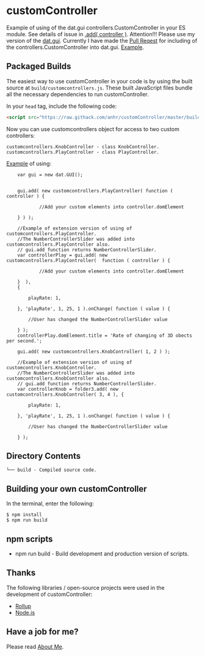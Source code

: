 # customController
Example of using of the dat.gui controllers.CustomController in your ES module.
See details of issue in [.add( controller )](https://github.com/dataarts/dat.gui/issues/4).
Attention!!! Please use my version of the [dat.gui](https://github.com/anhr/dat.gui). Currently I have made the [Pull Reqest](https://github.com/dataarts/dat.gui/pull/232) for including of the controllers.CustomController into dat.gui. 
[Example](https://raw.githack.com/anhr/three.js/dev/examples/webgl_custom_controller.html).

## Packaged Builds
The easiest way to use customController in your code is by using the built source at `build/customcontrollers.js`. These built JavaScript files bundle all the necessary dependencies to run customController.

In your `head` tag, include the following code:
```html
<script src="https://raw.githack.com/anhr/customController/master/build/customcontrollers.js"></script>
```

Now you can use customcontrollers object for access to two custom controllers:

```
customcontrollers.KnobController - class KnobController.
customcontrollers.PlayController - class PlayController.
```

[Example](https://raw.githack.com/anhr/three.js/dev/examples/webgl_custom_controller.html) of using:

```
	var gui = new dat.GUI();


	gui.add( new customcontrollers.PlayController( function ( controller ) {

			//Add your custom elements into controller.domElement

	} ) );

	//Example of extension version of using of customcontrollers.PlayController.
	//The NumberControllerSlider was added into customcontrollers.PlayController also.
	// gui.add function returns NumberControllerSlider.
	var controllerPlay = gui.add( new customcontrollers.PlayController(  function ( controller ) {

			//Add your custom elements into controller.domElement

	}  ),
	{

		playRate: 1,

	}, 'playRate', 1, 25, 1 ).onChange( function ( value ) {

		//User has changed the NumberControllerSlider value

	} );
	controllerPlay.domElement.title = 'Rate of changing of 3D obects per second.';

	gui.add( new customcontrollers.KnobController( 1, 2 ) );

	//Example of extension version of using of customcontrollers.KnobController.
	//The NumberControllerSlider was added into customcontrollers.KnobController also.
	// gui.add function returns NumberControllerSlider.
	var controllerKnob = folder3.add( new customcontrollers.KnobController( 3, 4 ), {

		playRate: 1,

	}, 'playRate', 1, 25, 1 ).onChange( function ( value ) {

		//User has changed the NumberControllerSlider value

	} );

```


## Directory Contents

```
└── build - Compiled source code.
```

## Building your own customController

In the terminal, enter the following:

```
$ npm install
$ npm run build
```

## npm scripts

- npm run build - Build development and production version of scripts.

## Thanks
The following libraries / open-source projects were used in the development of customController:
 * [Rollup](https://rollupjs.org)
 * [Node.js](http://nodejs.org/)

 ## Have a job for me?
Please read [About Me](https://anhr.github.io/AboutMe/).
